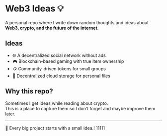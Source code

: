 # Web3 Ideas 💡

A personal repo where I write down random thoughts and ideas about **Web3, crypto, and the future of the internet**.  

## Ideas
- 🌐 A decentralized social network without ads  
- 🎮 Blockchain-based gaming with true item ownership  
- 🪙 Community-driven tokens for small groups  
- 📂 Decentralized cloud storage for personal files  

## Why this repo?
Sometimes I get ideas while reading about crypto.  
This is a place to capture them so I don’t forget and maybe improve them later.  

---

🚀 Every big project starts with a small idea.!
11111

